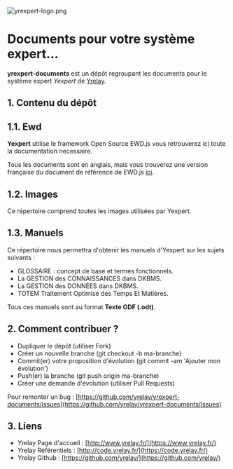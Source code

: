 ![yrexpert-logo.png](./images/yrexpert-logo.png)

# Documents pour votre système expert...

**yrexpert-documents** est un dépôt regroupant les documents pour le système expert *Yexpert* de [Yrelay](http://www.yrelay.fr).

## 1. Contenu du dépôt

## 1.1. Ewd

**Yexpert** utilise le framework Open Source EWD.js vous retrouverez ici toute la documentation necessaire.

Tous les documents sont en anglais, mais vous trouverez une version française du document de référence de EWD.js [ici](https://github.com/yrelay/yrexpert-documents/raw/master/Ewd/EWDjs_fr.pdf).

## 1.2. Images

Ce répertoire comprend toutes les images utilisées par Yexpert.

## 1.3. Manuels

Ce répertoire nous permettra d'obtenir les manuels d'Yexpert sur les sujets suivants :

* GLOSSAIRE : concept de base et termes fonctionnels.
* La GESTION des CONNAISSANCES dans DKBMS.
* La GESTION des DONNÉES dans DKBMS.
* TOTEM Traitement Optimisé des Temps Et Matières.

Tous ces manuels sont au format **Texte ODF (.odt)**.

## 2. Comment contribuer ?

* Dupliquer le dépôt (utiliser Fork)
* Créer un nouvelle branche (git checkout -b ma-branche)
* Commit(er) votre proposition d'évolution (git commit -am 'Ajouter mon évolution')
* Push(er) la branche (git push origin ma-branche)
* Créer une demande d'évolution (utiliser Pull Requests)

Pour remonter un bug : [https://github.com/yrelay/yrexpert-documents/issues](https://github.com/yrelay/yrexpert-documents/issues)

## 3. Liens

* Yrelay Page d'accueil : [http://www.yrelay.fr/](https://www.yrelay.fr/)
* Yrelay Référentiels : [http://code.yrelay.fr/](https://code.yrelay.fr/)
* Yrelay Github : [https://github.com/yrelay/](https://github.com/yrelay/)




